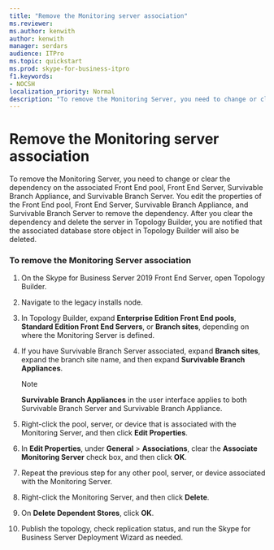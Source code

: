 ```yaml
---
title: "Remove the Monitoring server association"
ms.reviewer: 
ms.author: kenwith
author: kenwith
manager: serdars
audience: ITPro
ms.topic: quickstart
ms.prod: skype-for-business-itpro
f1.keywords:
- NOCSH
localization_priority: Normal
description: "To remove the Monitoring Server, you need to change or clear the dependency on the associated Front End pool, Front End Server, Survivable Branch Appliance and Survivable Branch Server. You edit the properties of the Front End pool, Front End Server, Survivable Branch Appliance and Survivable Branch Server to remove the dependency. After you clear the dependency and delete the server in Topology Builder, you are notified that the associated database store object in Topology Builder will also be deleted."
---
```


# Remove the Monitoring server association

To remove the Monitoring Server, you need to change or clear the dependency on the associated Front End pool, Front End Server, Survivable Branch Appliance, and Survivable Branch Server. You edit the properties of the Front End pool, Front End Server, Survivable Branch Appliance, and Survivable Branch Server to remove the dependency. After you clear the dependency and delete the server in Topology Builder, you are notified that the associated database store object in Topology Builder will also be deleted.
  
### To remove the Monitoring Server association

1. On the Skype for Business Server 2019 Front End Server, open Topology Builder.
    
2. Navigate to the legacy installs node.
    
3. In Topology Builder, expand **Enterprise Edition Front End pools**, **Standard Edition Front End Servers**, or **Branch sites**, depending on where the Monitoring Server is defined.
    
4. If you have Survivable Branch Server associated, expand **Branch sites**, expand the branch site name, and then expand **Survivable Branch Appliances**.
    
    > [!NOTE]
    > **Survivable Branch Appliances** in the user interface applies to both Survivable Branch Server and Survivable Branch Appliance. 
  
5. Right-click the pool, server, or device that is associated with the Monitoring Server, and then click **Edit Properties**.
    
6. In **Edit Properties**, under **General** > **Associations**, clear the **Associate Monitoring Server** check box, and then click **OK**.
    
7. Repeat the previous step for any other pool, server, or device associated with the Monitoring Server.
    
8. Right-click the Monitoring Server, and then click **Delete**. 
    
9. On **Delete Dependent Stores**, click **OK**.
    
10. Publish the topology, check replication status, and run the Skype for Business Server Deployment Wizard as needed. 
    

